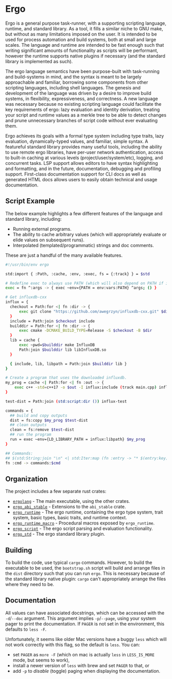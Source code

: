 # Ergo

Ergo is a general purpose task-runner, with a supporting scripting language,
runtime, and standard library. As a tool, it fills a similar niche to GNU make,
but without as many limitations imposed on the user. It is intended to be used
for process automation and build systems, both at small and large scales. The
language and runtime are intended to be fast enough such that writing
significant amounts of functionality as scripts will be performant, however the
runtime supports native plugins if necessary (and the standard library is
implemented as such).

The ergo language semantics have been purpose-built with task-running and
build-systems in mind, and the syntax is meant to be largely approachable and
familiar, borrowing some components from other scripting languages, including
shell languages. The genesis and development of the language was driven by a
desire to improve build systems, in flexibility, expressiveness, and
correctness. A new language was necessary because no existing scripting language
could facilitate the key requirements of ergo: lazy evaluation and identity
derivation, treating your script and runtime values as a merkle tree to be able
to detect changes and prune unnecessary branches of script code without ever
evaluating them.

Ergo achieves its goals with a formal type system including type traits, lazy
evaluation, dynamically-typed values, and familiar, simple syntax. A featureful
standard library provides many useful tools, including the ability to use remote
ergo libraries, have per-user network authentication, access to built-in caching
at various levels (project/user/system/etc), logging, and concurrent tasks. LSP
support allows editors to have syntax highlighting and formatting, and in the
future, documentation, debugging and profiling support. First-class
documentation support for CLI docs as well as generated HTML docs allows users
to easily obtain technical and usage documentation.

## Script Example

The below example highlights a few different features of the language and
standard library, including:
* Running external programs.
* The ability to cache arbitrary values (which will appropriately evaluate or elide
  values on subsequent runs).
* Interpolated (templated/programmatic) strings and doc comments.

These are just a handful of the many available features.

```sh
#!/usr/bin/env ergo

std:import { :Path, :cache, :env, :exec, fs = {:track} } = $std

# Redefine exec to always use PATH (which will also depend on PATH if it changes)
exec = fn ^:args -> { exec ~env={PATH = env:vars:PATH} ^args; () }

# Get influxdb-cxx
influx = {
  checkout = Path:for <| fn :dir -> {
      exec git clone "https://github.com/awegrzyn/influxdb-cxx.git" $dir
  }
  include = Path:join $checkout include
  builddir = Path:for <| fn :dir -> {
      exec cmake -DCMAKE_BUILD_TYPE=Release -S $checkout -B $dir
  }
  lib = cache {
      exec ~pwd=$builddir make InfluxDB
      Path:join $builddir lib libInfluxDB.so
  }

  { include, lib, libpath = Path:join $builddir lib }
}

# Create a program that uses the downloaded influxdb.
my_prog = cache <| Path:for <| fn :out -> {
    exec c++ -std=c++17 -o $out -I influx:include (track main.cpp) influx:lib
}

test-dist = Path:join (std:script:dir ()) influx-test

commands = {
  ## build and copy outputs
  dist = fs:copy $my_prog $test-dist
  ## clean outputs
  clean = fs:remove $test-dist
  ## run the program
  run = exec ~env={LD_LIBRARY_PATH = influx:libpath} $my_prog
}

## Commands:
## $(std:String:join "\n" <| std:Iter:map (fn :entry -> "* $(entry:key) - $(doc entry:value)"))
fn :cmd -> commands:$cmd
```

## Organization

The project includes a few separate rust crates:
* [`ergolang`](ergolang) - The main executable, using the other crates.
* [`ergo_abi_stable`](ergo_abi_stable) - Extensions to the `abi_stable` crate.
* [`ergo_runtime`](ergo_runtime) - The ergo runtime, containing the ergo type
  system, trait system, basic types, basic traits, and runtime context.
* [`ergo_runtime_macro`](ergo_runtime_macro) - Procedural macros exposed by
  `ergo_runtime`.
* [`ergo_script`](ergo_script) - The ergo script parsing and evaluation
  functionality.
* [`ergo_std`](ergo_std) - The ergo standard library plugin.

## Building

To build the code, use typical `cargo` commands. However, to build the
executable to be used, the `bootstrap.sh` script will build and arrange files in
the `dist` directory such that you can run `ergo`. This is necessary because of
the standard library native plugin: `cargo` can't appropriately arrange the
files where they need to be.

## Documentation

All values can have associated docstrings, which can be accessed with the
`-d`/`--doc` argument. This argument implies `-p`/`--page`, using your system
pager to print the documentation. If `PAGER` is not set in the environment, this
defaults to `less -F`.

Unfortunately, it seems like older Mac versions have a buggy `less` which will
not work correctly with this flag, so the default is `less`. You can:
* set `PAGER` as `more -F` (which on mac is actually `less` in `LESS_IS_MORE` mode, but seems
  to work),
* install a newer version of `less` with brew and set `PAGER` to that, or
* add `-p` to _disable_ (toggle) paging when displaying the documentation.

